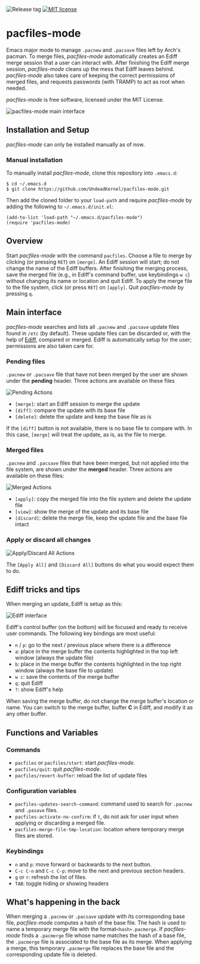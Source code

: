 ![Release tag](https://img.shields.io/github/tag/UndeadKernel/pacfiles-mode.svg?label=release)
[![MIT license](https://img.shields.io/github/license/UndeadKernel/pacfiles-mode.svg)](https://github.com/UndeadKernel/pacfiles-mode/blob/master/LICENSE)

# pacfiles-mode

Emacs major mode to manage `.pacnew` and `.pacsave` files left by Arch's pacman.
To merge files, *pacfiles-mode* automatically creates an Ediff merge session
that a user can interact with. After finishing the Ediff merge session,
*pacfiles-mode* cleans up the mess that Ediff leaves behind. *pacfiles-mode*
also takes care of keeping the correct permissions of merged files, and
requests passwords (with TRAMP) to act as root when needed.

*pacfiles-mode* is free software, licensed under the MIT License.

![pacfiles-mode main interface](/../screenshots/main_ui.png "Main user interface")

## Installation and Setup
*pacfiles-mode* can only be installed manually as of now.

### Manual installation
To manually install *pacfiles-mode*, clone this repository into `.emacs.d`:

```shell
$ cd ~/.emacs.d
$ git clone https://github.com/UndeadKernel/pacfiles-mode.git
```

Then add the cloned folder to your `load-path` and require *pacfiles-mode* by
adding the following to `~/.emacs.d/init.el`:

``` emacs-lisp
(add-to-list 'load-path "~/.emacs.d/pacfiles-mode")
(require 'pacfiles-mode)
```
<!-- ### With use package -->
<!-- Add the following to your configuration file: -->
<!--     (use-package ) -->

## Overview
Start *pacfiles-mode* with the command `pacfiles`. Choose a file to merge by
clicking (or pressing `RET`) on `[merge]`. An Ediff session will start; do not
change the name of the Ediff buffers. After finishing the merging process, save
the merged file (e.g., in Ediff's command buffer, use keybindings `w c`) without
changing its name or location and quit Ediff. To apply the merge file to the
file system, click (or press `RET`) on `[apply]`. Quit *pacfiles-mode* by
pressing `q`.

## Main interface

*pacfiles-mode* searches and lists all `.pacnew` and `.pacsave` update files
found in `/etc` (by default). These update files can be discarded or, with the
help of [Ediff](https://www.gnu.org/software/emacs/manual/html_node/ediff/
"Ediff's manual"), compared or merged. Ediff is automatically setup for the
user; permissions are also taken care for.

### Pending files
`.pacnew` or `.pacsave` file that have not been merged
by the user are shown under the **pending** header. Three actions are
available on these files

![Pending Actions](/../screenshots/pending_actions.png "Pending Actions")
* `[merge]`: start an Ediff session to merge the update
* `[diff]`: compare the update with its base file
* `[delete]`: delete the update and keep the base file as is

If the `[diff]` button is not available, there is no base file to compare with.
In this case, `[merge]` will treat the update, as is, as the file to merge.

### Merged files
`.pacnew` and `.pacsave` files that have been merged, but not applied into the
file system, are shown under the **merged** header. Three actions are
available on these files:

![Merged Actions](/../screenshots/merge_actions.png "Merged Actions")
* `[apply]`: copy the merged file into the file system and delete the update
  file
* `[view]`: show the merge of the update and its base file
* `[discard]`: delete the merge file, keep the update file and the base file
  intact

### Apply or discard all changes
![Apply/Discard All Actions](/../screenshots/buttons_all.png "Apply/Discard All
Actions")

The `[Apply All]` and `[Discard All]` buttons do what you would expect them to do.

## Ediff tricks and tips
When merging an update, Ediff is setup as this:

![Ediff interface](/../screenshots/ediff_ui.png "Ediff interface")

Ediff's control buffer (on the bottom) will be focused and ready to receive user
commands. The following key bindings are most useful:

* `n` / `p`: go to the next / previous place where there is a difference
* `a`: place in the merge buffer the contents highlighted in the top left window
  (always the update file)
* `b`: place in the merge buffer the contents highlighted in the top right
  window (always the base file to update)
* `w c`: save the contents of the merge buffer
* `q`: quit Ediff
* `?`: show Ediff's help

When saving the merge buffer, do not change the merge buffer's location or name.
You can switch to the merge buffer, buffer **C** in Ediff, and modify it as any
other buffer.


## Functions and Variables

### Commands
* `pacfiles` or `pacfiles/start`: start *pacfiles-mode*.
* `pacfiles/quit`: quit *pacfiles-mode*.
* `pacfiles/revert-buffer`: reload the list of update files

### Configuration variables
* `pacfiles-updates-search-command`: command used to search for `.pacnew` and
  `.pasave` files.
* `pacfiles-activate-no-confirm`: if `t`, do not ask for user input when
  applying or discarding a merged file.
* `pacfiles-merge-file-tmp-location`: location where temporary merge files are
  stored.

### Keybindings
* `n` and `p`: move forward or backwards to the next button.
* `C-c C-n` and `C-c C-p`: move to the next and previous section headers.
* `g` or `r`: refresh the list of files.
* `TAB`: toggle hiding or showing headers

## What's happening in the back
When merging a `.pacnew` or `.pacsave` update with its corresponding base file,
*pacfiles-mode* computes a hash of the base file. The hash is used to name a
temporary merge file with the format`<hash>.pacmerge`. If *pacfiles-mode* finds
a `.pacmerge` file whose name matches the hash of a base file, the `.pacmerge`
file is associated to the base file as its merge. When applying a merge, this
temporary `.pacmerge` file replaces the base file and the corresponding update
file is deleted.
